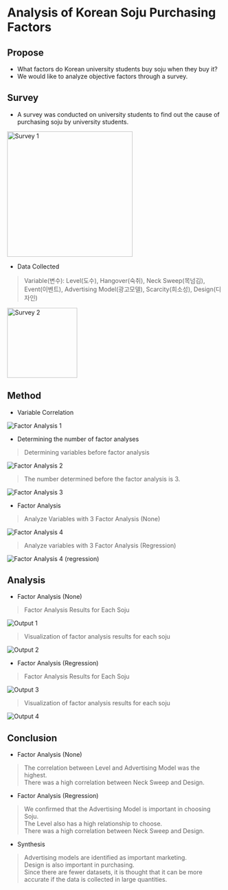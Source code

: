 # Analysis of Korean Soju Purchasing Factors
## Propose
- What factors do Korean university students buy soju when they buy it?
- We would like to analyze objective factors through a survey.
## Survey
- A survey was conducted on university students to find out the cause of purchasing soju by university students. <br/>
<img width="292" alt="Survey 1" src="https://user-images.githubusercontent.com/63955072/122674547-9d948c80-d210-11eb-9107-2bf6f4a0dbd9.PNG">

- Data Collected
> Variable(변수): Level(도수), Hangover(숙취), Neck Sweep(목넘김), Event(이벤트), Advertising Model(광고모델), Scarcity(희소성), Design(디자인) <br/>

<img width="163" alt="Survey 2" src="https://user-images.githubusercontent.com/63955072/122674989-72ab3800-d212-11eb-8953-be1b94ab7947.PNG">

## Method
- Variable Correlation

![Factor Analysis 1](https://user-images.githubusercontent.com/63955072/122675214-5d82d900-d213-11eb-945b-a34ba5e4379f.PNG)

- Determining the number of factor analyses

> Determining variables before factor analysis <br/>

![Factor Analysis 2](https://user-images.githubusercontent.com/63955072/122675298-bf434300-d213-11eb-81f5-a86e977b07f0.PNG)

> The number determined before the factor analysis is 3.

![Factor Analysis 3](https://user-images.githubusercontent.com/63955072/122675421-514b4b80-d214-11eb-86e1-9da0e396e176.PNG)

- Factor Analysis

> Analyze Variables with 3 Factor Analysis (None)

![Factor Analysis 4](https://user-images.githubusercontent.com/63955072/122675578-054cd680-d215-11eb-988b-765740dcef9f.PNG)

> Analyze variables with 3 Factor Analysis (Regression)

![Factor Analysis 4 (regression)](https://user-images.githubusercontent.com/63955072/122675671-7ab8a700-d215-11eb-9fd0-9d8ad9abad7a.PNG)

## Analysis
- Factor Analysis (None)
> Factor Analysis Results for Each Soju <br/>

![Output 1](https://user-images.githubusercontent.com/63955072/122675755-db47e400-d215-11eb-9ea0-433db2ef00ec.png)

> Visualization of factor analysis results for each soju <br/>

![Output 2](https://user-images.githubusercontent.com/63955072/122675780-f155a480-d215-11eb-806e-5ee2703b5742.png)

- Factor Analysis (Regression)
> Factor Analysis Results for Each Soju <br/>

![Output 3](https://user-images.githubusercontent.com/63955072/122675853-4abdd380-d216-11eb-8bb7-6c753393a565.png)

> Visualization of factor analysis results for each soju <br/>

![Output 4](https://user-images.githubusercontent.com/63955072/122675871-5c9f7680-d216-11eb-9050-94d9fd0f1f55.png)

## Conclusion
- Factor Analysis (None)
> The correlation between Level and Advertising Model was the highest. <br/>
> There was a high correlation between Neck Sweep and Design. <br/>
- Factor Analysis (Regression)
> We confirmed that the Advertising Model is important in choosing Soju. <br/>
> The Level also has a high relationship to choose. <br/>
> There was a high correlation between Neck Sweep and Design. <br/>
- Synthesis
> Advertising models are identified as important marketing. <br/>
> Design is also important in purchasing. <br/>
> Since there are fewer datasets, it is thought that it can be more accurate if the data is collected in large quantities. <br/>
